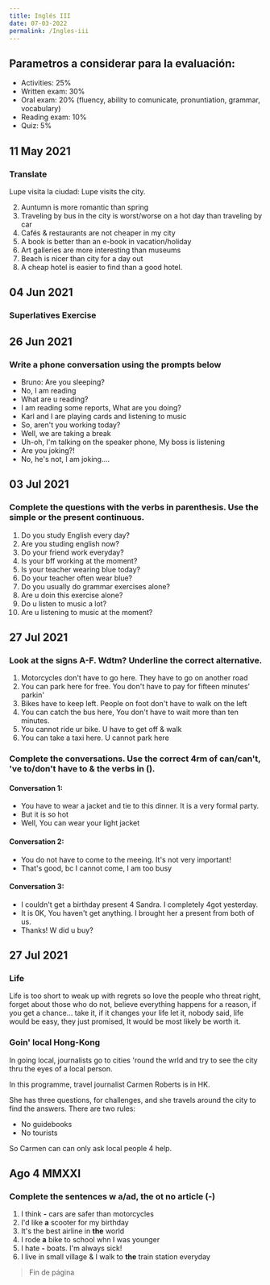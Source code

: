 ```yaml
---
title: Inglés III
date: 07-03-2022
permalink: /Ingles-iii
---
```


## Parametros a considerar para la evaluación:

- Activities: 25%
- Written exam: 30%
- Oral exam: 20% (fluency, ability to comunicate, pronuntiation, grammar, vocabulary)
- Reading exam: 10%
- Quiz: 5%

##  11 May 2021
### Translate
Lupe visita la ciudad: Lupe visits the city. 

2. Auntumn is more romantic than spring
3. Traveling by bus in the city is worst/worse on a hot day than traveling by car
4. Cafés & restaurants are not cheaper in my city
5. A book is better than an e-book in vacation/holiday
6. Art galleries are more interesting than museums
7. Beach is nicer than city for a day out
8. A cheap hotel is easier to find than a good hotel.

## 04 Jun 2021
### Superlatives Exercise


## 26 Jun 2021
### Write a phone conversation using the prompts below
- Bruno: Are you sleeping?
- No, I am reading
- What are u reading?
- I am reading some reports, What are you doing?
- Karl and I are playing cards and listening to music
- So, aren't you working today?
- Well, we are taking a break
- Uh-oh, I'm talking on the speaker phone, My boss is listening
- Are you joking?!
- No, he's not, I am joking.... 

## 03 Jul 2021
### Complete the questions with the verbs in parenthesis. Use the simple or the present continuous.
1. Do you study English every day?
2. Are you studing english now?
3. Do your friend work everyday?
4. Is your bff working at the moment?
5. Is your teacher wearing blue today?
6. Do your teacher often wear blue?
7. Do you usually do grammar exercises alone?
8. Are u doin this exercise alone?
9. Do u listen to music a lot?
10. Are u listening to music at the moment?

## 27 Jul 2021
### Look at the signs A-F. Wdtm? Underline the correct alternative.
1. Motorcycles don't have to go here. They have to go on another road
2. You can park here for free. You don't have to pay for fifteen minutes' parkin' 
3. Bikes have to keep left. People on foot don't have to walk on the left
4. You can catch the bus here, You don't have to wait more than ten minutes.
5. You cannot ride ur bike. U have to get off & walk
6. You can take a taxi here. U cannot park here

### Complete the conversations. Use the correct 4rm of can/can't, 've to/don't have to & the verbs in ().

#### Conversation 1:
- You have to wear a jacket and tie to this dinner. It is a very formal party.
- But it is so hot
- Well, You can wear your light jacket
	
#### Conversation 2:
- You do not have to come to the meeing. It's not very important!
- That's good, bc I cannot come, I am too busy

#### Conversation 3:
- I couldn't get a birthday present 4 Sandra. I completely 4got yesterday.
- It is 0K, You haven't get anything. I brought her a present from both of us.
- Thanks! W did u buy?

## 27 Jul 2021
### Life
Life is too short to weak up with regrets so love the people who threat right, forget about those who do not, believe everything happens for a reason, if you get a chance... take it, if it changes your life let it, nobody said, life would be easy, they just promised, It would be most likely be worth it.

### Goin' local Hong-Kong
In going local, journalists go to cities 'round the wrld and try to see the city thru the eyes of a local person.

In this programme, travel journalist Carmen Roberts is in HK. 

She has three questions, for challenges, and she travels around the city to find the answers. There are two rules: 
- No guidebooks 
- No tourists

So Carmen can can only ask local people 4 help.

## Ago 4 MMXXI
### Complete the sentences w a/ad, the ot no article (-)
1.  I think **-** cars are safer than motorcycles
2.  I'd like **a** scooter for my birthday
3.  It's the best airline in **the** world
4.  I rode **a** bike to school whn I was younger
5.  I hate **-** boats.  I'm always sick!
6.  I live in small village & I walk to **the** train station everyday

> Fin de página